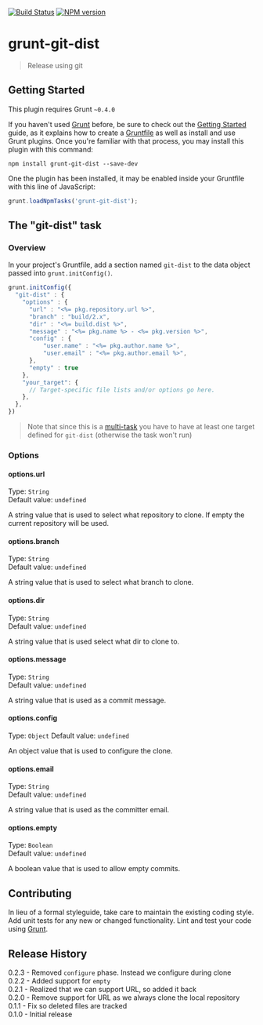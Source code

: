 [![Build Status](https://travis-ci.org/mikaelkaron/grunt-git-dist.png)](https://travis-ci.org/mikaelkaron/grunt-git-dist)
[![NPM version](https://badge.fury.io/js/grunt-git-dist.png)](http://badge.fury.io/js/grunt-git-dist)

# grunt-git-dist

> Release using git

## Getting Started
This plugin requires Grunt `~0.4.0`

If you haven't used [Grunt](http://gruntjs.com/) before, be sure to check out the [Getting Started](http://gruntjs.com/getting-started) guide, as it explains how to create a [Gruntfile](http://gruntjs.com/sample-gruntfile) as well as install and use Grunt plugins. Once you're familiar with that process, you may install this plugin with this command:

```shell
npm install grunt-git-dist --save-dev
```

One the plugin has been installed, it may be enabled inside your Gruntfile with this line of JavaScript:

```js
grunt.loadNpmTasks('grunt-git-dist');
```

## The "git-dist" task

### Overview
In your project's Gruntfile, add a section named `git-dist` to the data object passed into `grunt.initConfig()`.

```js
grunt.initConfig({
  "git-dist" : {
    "options" : {
      "url" : "<%= pkg.repository.url %>",
      "branch" : "build/2.x",
      "dir" : "<%= build.dist %>",
      "message" : "<%= pkg.name %> - <%= pkg.version %>",
      "config" : {
          "user.name" : "<%= pkg.author.name %>",
          "user.email" : "<%= pkg.author.email %>",
      },
      "empty" : true
    },
    "your_target": {
      // Target-specific file lists and/or options go here.
    },
  },
})
```

> Note that since this is a [multi-task](http://gruntjs.com/creating-tasks#multi-tasks) you have to have at least one target defined for `git-dist` (otherwise the task won't run)

### Options

#### options.url
Type: `String`  
Default value: `undefined`

A string value that is used to select what repository to clone. If empty the current repository will be used.

#### options.branch
Type: `String`  
Default value: `undefined`

A string value that is used to select what branch to clone.

#### options.dir
Type: `String`  
Default value: `undefined`

A string value that is used select what dir to clone to.

#### options.message
Type: `String`  
Default value: `undefined`

A string value that is used as a commit message.

#### options.config
Type: `Object`
Default value: `undefined`

An object value that is used to configure the clone.

#### options.email
Type: `String`  
Default value: `undefined`

A string value that is used as the committer email.

#### options.empty
Type: `Boolean`  
Default value: `undefined`

A boolean value that is used to allow empty commits.

## Contributing
In lieu of a formal styleguide, take care to maintain the existing coding style. Add unit tests for any new or changed functionality. Lint and test your code using [Grunt](http://gruntjs.com/).

## Release History
0.2.3 - Removed `configure` phase. Instead we configure during clone  
0.2.2 - Added support for `empty`  
0.2.1 - Realized that we can support URL, so added it back  
0.2.0 - Remove support for URL as we always clone the local repository  
0.1.1 - Fix so deleted files are tracked  
0.1.0 - Initial release  
